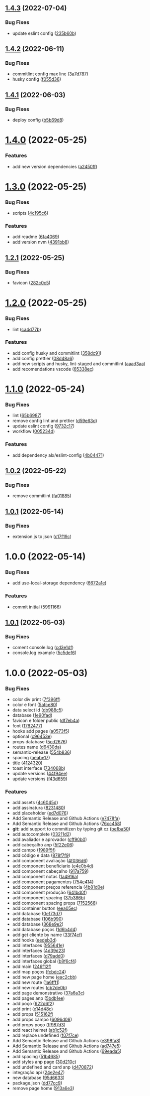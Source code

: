 ## [1.4.3](https://github.com/alxUI/boilerplate-cra/compare/v1.4.2...v1.4.3) (2022-07-04)


### Bug Fixes

* update eslint config ([235b60b](https://github.com/alxUI/boilerplate-cra/commit/235b60badc0899a6a447fc6c8fd667a505fddfe0))

## [1.4.2](https://github.com/alxUI/boilerplate-alx/compare/v1.4.1...v1.4.2) (2022-06-11)


### Bug Fixes

* commitlint config max line ([3a7d787](https://github.com/alxUI/boilerplate-alx/commit/3a7d787d92765b4d9ed700648960aa92cb22ac2c))
* husky config ([f055d36](https://github.com/alxUI/boilerplate-alx/commit/f055d36af00797913e674029b7067b7746c8f85a))

## [1.4.1](https://github.com/alxUI/boilerplate-alx/compare/v1.4.0...v1.4.1) (2022-06-03)


### Bug Fixes

* deploy config ([b5b69d8](https://github.com/alxUI/boilerplate-alx/commit/b5b69d8f9f4a6e82b8b4a6226800c635659fe9ef))

# [1.4.0](https://github.com/alxUI/boilerplate-alx/compare/v1.3.0...v1.4.0) (2022-05-25)


### Features

* add new version dependencies ([a2450ff](https://github.com/alxUI/boilerplate-alx/commit/a2450ff69997cc7d451e46793036003b5afe66d8))

# [1.3.0](https://github.com/alxUI/boilerplate-alx/compare/v1.2.1...v1.3.0) (2022-05-25)


### Bug Fixes

* scripts ([4c195c6](https://github.com/alxUI/boilerplate-alx/commit/4c195c64b5b586cf787877b009cf5e5bd3857a49))


### Features

* add readme ([6fa4069](https://github.com/alxUI/boilerplate-alx/commit/6fa40690af0d254c280240af03193c367ccb1385))
* add version nvm ([4391bb8](https://github.com/alxUI/boilerplate-alx/commit/4391bb8ce2cdeeeb836e1ec887ae87fd17cbbd7b))

## [1.2.1](https://github.com/alxUI/boilerplate-alx/compare/v1.2.0...v1.2.1) (2022-05-25)


### Bug Fixes

* favicon ([282c0c5](https://github.com/alxUI/boilerplate-alx/commit/282c0c5359a284848ef1624b689aafd0baef9973))

# [1.2.0](https://github.com/alxUI/boilerplate-alx/compare/v1.1.0...v1.2.0) (2022-05-25)


### Bug Fixes

* lint ([ca4d77b](https://github.com/alxUI/boilerplate-alx/commit/ca4d77b8cf9d9c3df3b1b3cc1b6341d97743c730))


### Features

* add config husky and commitlint ([358dc91](https://github.com/alxUI/boilerplate-alx/commit/358dc917865d638d8119e72e15fbab0876657364))
* add config prettier ([08d48a6](https://github.com/alxUI/boilerplate-alx/commit/08d48a61b1380a752468a711988b2038fcd07bed))
* add new scripts and husky, lint-staged and commitlint ([aaad3aa](https://github.com/alxUI/boilerplate-alx/commit/aaad3aab74e1b8773753aa4c1cacb1d884be715c))
* add recomendations vscode ([65338ec](https://github.com/alxUI/boilerplate-alx/commit/65338ec8e3f5edef03c66076bf19b809e138639c))

# [1.1.0](https://github.com/alxUI/boilerplate-alx/compare/v1.0.2...v1.1.0) (2022-05-24)


### Bug Fixes

* lint ([65b6987](https://github.com/alxUI/boilerplate-alx/commit/65b69875b463a21c18ea50a2770635625b5f3e3b))
* remove config lint and prettier ([d59e63d](https://github.com/alxUI/boilerplate-alx/commit/d59e63dce37cd9883e5ce6ac7233ea7195d745cd))
* update eslint config ([9732c17](https://github.com/alxUI/boilerplate-alx/commit/9732c175a2da6777c29fac63008f2c27b0df1933))
* workflow ([005234d](https://github.com/alxUI/boilerplate-alx/commit/005234d08d447ceafe6a9d6dcf9da022b8a2ce04))


### Features

* add dependency alx/eslint-config ([4b04471](https://github.com/alxUI/boilerplate-alx/commit/4b04471195ec3cd864635d2dae4571556673bbe8))

## [1.0.2](https://github.com/alxUI/boilerplate-alx/compare/v1.0.1...v1.0.2) (2022-05-22)


### Bug Fixes

* remove commitlint ([fa01885](https://github.com/alxUI/boilerplate-alx/commit/fa0188511e2084ca80a1914244990bed95070b1c))

## [1.0.1](https://github.com/alxUI/boilerplate-alx/compare/v1.0.0...v1.0.1) (2022-05-14)


### Bug Fixes

* extension js to json ([c17f19c](https://github.com/alxUI/boilerplate-alx/commit/c17f19c1de14bd739b0bdf3a258f77eaed8868cf))

# 1.0.0 (2022-05-14)


### Bug Fixes

* add use-local-storage dependency ([6672a1e](https://github.com/alxUI/boilerplate-alx/commit/6672a1ed6adfa20ae23d377cc4bbc2301bd32dad))


### Features

* commit initial ([5991166](https://github.com/alxUI/boilerplate-alx/commit/5991166b0f1c02c41e80a477e5af2baed9776bb2))

## [1.0.1](https://github.com/ialexanderbrito/origem/compare/v1.0.0...v1.0.1) (2022-05-03)


### Bug Fixes

* coment console.log ([cd3e1df](https://github.com/ialexanderbrito/origem/commit/cd3e1df99ca5c77099d24b0069e32f4d25120552))
* console.log example ([5c5def6](https://github.com/ialexanderbrito/origem/commit/5c5def6d5aeb4d2df7a021cb6a9bcd1290ad1ed6))

# 1.0.0 (2022-05-03)


### Bug Fixes

* color div print ([7f396ff](https://github.com/ialexanderbrito/origem/commit/7f396ff1285dc2dd72b5833201f103aa0cbdea74))
* color e font ([5afce80](https://github.com/ialexanderbrito/origem/commit/5afce802547ff451af85dd2337eddf1e9f0cee4d))
* data select id ([db988c5](https://github.com/ialexanderbrito/origem/commit/db988c5d4213a26ae28666c0cf91fd2278d8ff98))
* database ([1e90fad](https://github.com/ialexanderbrito/origem/commit/1e90fad857a02ff94729a4d1b4b7b70410846d1f))
* favicon e folder public ([df7eb4a](https://github.com/ialexanderbrito/origem/commit/df7eb4a553216e7209bb288b1764d3cf665cd018))
* font ([1782477](https://github.com/ialexanderbrito/origem/commit/17824775a80deff163514557d15826d6bb155792))
* hooks add pages ([a0573f5](https://github.com/ialexanderbrito/origem/commit/a0573f505c2ddcb2551029f527cb5a40ac5ff37b))
* optional ([c96453e](https://github.com/ialexanderbrito/origem/commit/c96453ef7e15f19941fbeafef8e4a2d869e8862e))
* props database ([5cd2676](https://github.com/ialexanderbrito/origem/commit/5cd26766a86417c55a48a4a22d3cf3f90f0e7502))
* routes name ([d6430da](https://github.com/ialexanderbrito/origem/commit/d6430da226f730deac116d06006d216c0413e27b))
* semantic-release ([554b836](https://github.com/ialexanderbrito/origem/commit/554b836c0033793251ee7b2f7b6f919735f80a6d))
* spacing ([aeabe17](https://github.com/ialexanderbrito/origem/commit/aeabe17f5f28545e07f3dc38c868ed3c74f7887a))
* title ([4124320](https://github.com/ialexanderbrito/origem/commit/412432008bb9bde6cd894beab8bb495698b32421))
* toast interface ([734068b](https://github.com/ialexanderbrito/origem/commit/734068b2681e220ce7df99a498a7d6394ff2c579))
* update versions ([44f94ee](https://github.com/ialexanderbrito/origem/commit/44f94ee9882529a6be0b28f3353c7c1e36728cee))
* update versions ([f43d659](https://github.com/ialexanderbrito/origem/commit/f43d659d6145d0b5b4be3c3f0e713947d97d126e))


### Features

* add assets ([4c6045d](https://github.com/ialexanderbrito/origem/commit/4c6045dd4c626be83c0544bd46e163617d6f82a4))
* add assinatura ([8231480](https://github.com/ialexanderbrito/origem/commit/8231480244c874c02d9d2c67c6825ccfddf6ba42))
* add placeholder ([ed7d076](https://github.com/ialexanderbrito/origem/commit/ed7d076a147801a41066499b16892d45d838d5f2))
* Add Semantic Release and Github Actions ([e7478fa](https://github.com/ialexanderbrito/origem/commit/e7478fabf48ca3211c8fd92d1b9199a40366886b))
* Add Semantic Release and Github Actions ([76cc458](https://github.com/ialexanderbrito/origem/commit/76cc458b1cb6295688f88da59b350d82da59e19f))
* **git:** add support to commitizen by typing git cz ([befba50](https://github.com/ialexanderbrito/origem/commit/befba5042044b0310b0515a0e5bc967c8c8fa137))
* add autocomplete ([03211d2](https://github.com/ialexanderbrito/origem/commit/03211d276e2608261bdf470837beed24b50c2b8f))
* add avaliador e aprovador ([cff90b0](https://github.com/ialexanderbrito/origem/commit/cff90b0d48587e76c1b7146849ce29278bb6aee6))
* add cabeçalho anp ([5f22e06](https://github.com/ialexanderbrito/origem/commit/5f22e06465472fc8cd4d772249f1ca4065816bf9))
* add campo ([1989f5f](https://github.com/ialexanderbrito/origem/commit/1989f5f5af6f7fcf7b5a6950c6bde78bc0cd5b3c))
* add código e data ([878f7f9](https://github.com/ialexanderbrito/origem/commit/878f7f9d98e998fa690d1de16c24284a1e7d3104))
* add component avaliação ([4f036d6](https://github.com/ialexanderbrito/origem/commit/4f036d6250a3b5419204b9de47923024cb9b3a8a))
* add component beneficiario ([e4e0b4d](https://github.com/ialexanderbrito/origem/commit/e4e0b4df7c0b75725be10f0ee8b77cb2ba2eb990))
* add component cabeçalho ([917a759](https://github.com/ialexanderbrito/origem/commit/917a759af8d3d0569cb3ff96cbe94beba5b6b4fa))
* add component notas ([1a4916a](https://github.com/ialexanderbrito/origem/commit/1a4916a57196a72b22132769a631326a25404bee))
* add component pagamentos ([754e414](https://github.com/ialexanderbrito/origem/commit/754e4141da041d1282de3424f741fc2bd1620e54))
* add component preços referencia ([4b81d0e](https://github.com/ialexanderbrito/origem/commit/4b81d0eba3e9f1a379a90ff5fae0d4df34ce0e8b))
* add component produção ([641bd0f](https://github.com/ialexanderbrito/origem/commit/641bd0f4d5580594f95f637a2f394e3fc656fdf5))
* add component spacing ([37b386b](https://github.com/ialexanderbrito/origem/commit/37b386b7f6e3061a6b411f27e0604423ee887094))
* add component spacing props ([7152568](https://github.com/ialexanderbrito/origem/commit/71525688f571cc26b792b1e00c06d57f9f636bec))
* add container button ([eea05ec](https://github.com/ialexanderbrito/origem/commit/eea05ec4d8f8d3fe0a880021d96c6c56e1ee5e21))
* add database ([0ef73d7](https://github.com/ialexanderbrito/origem/commit/0ef73d7264d83ce91d0bc24039253c28fca46c2a))
* add database ([106b990](https://github.com/ialexanderbrito/origem/commit/106b990bb2024a48934cb4f065a18c7cf1d01143))
* add database ([368e9e2](https://github.com/ialexanderbrito/origem/commit/368e9e2491a3fe18be62236b75a104ac4e42c46b))
* add database poços ([1d6b4d4](https://github.com/ialexanderbrito/origem/commit/1d6b4d4d76cd5e8c7ac5ae97acd327889384d896))
* add get cliente by name ([33f74cf](https://github.com/ialexanderbrito/origem/commit/33f74cf79387aa07214f657f35631021a70d5143))
* add hooks ([eedeb3d](https://github.com/ialexanderbrito/origem/commit/eedeb3d0ce91bd597c0f12c493c6c8e341657e4c))
* add interfaces ([955641e](https://github.com/ialexanderbrito/origem/commit/955641e37befec76efc11584163c8e7bd97d70a0))
* add interfaces ([4d39d23](https://github.com/ialexanderbrito/origem/commit/4d39d231f7b8450ecb2f64687f54961cad86b13a))
* add interfaces ([d79add0](https://github.com/ialexanderbrito/origem/commit/d79add018ddb44fa9691556cd1858fc19b601ea4))
* add interfaces global ([b8f6cf4](https://github.com/ialexanderbrito/origem/commit/b8f6cf46dcfb32879c7e28c7c7d05bae91616a07))
* add main ([246f12f](https://github.com/ialexanderbrito/origem/commit/246f12fa85b4ebac5900dd695aa4c09a8c710374))
* add map poços ([fcbdc24](https://github.com/ialexanderbrito/origem/commit/fcbdc24a378228c34cc2bd28fff6161016186144))
* add new page home ([eac2cbb](https://github.com/ialexanderbrito/origem/commit/eac2cbbf6b30443f0307ca6e7c1ae5ba3018653c))
* add new route ([1a6fff1](https://github.com/ialexanderbrito/origem/commit/1a6fff1ea81ca4e3174467bb482a6565fe047cba))
* add new routes ([cb2de0b](https://github.com/ialexanderbrito/origem/commit/cb2de0b7054a21e6b7371532c352bc01a965c5b7))
* add page demonstrativo ([37a6a3c](https://github.com/ialexanderbrito/origem/commit/37a6a3c77fac7f7ddc4ba2079fe4f9d8ff06fa85))
* add pages anp ([5bdb1ee](https://github.com/ialexanderbrito/origem/commit/5bdb1eeefeb7cb1e948e6d82fd97f9fb4e135eea))
* add poço ([922d6f2](https://github.com/ialexanderbrito/origem/commit/922d6f2f812d3b0a11e52c14c4b0a1f088efa832))
* add print ([e14d48c](https://github.com/ialexanderbrito/origem/commit/e14d48ced06a9148004e151f00c82200f888ab76))
* add props ([515162f](https://github.com/ialexanderbrito/origem/commit/515162fba49dad6a709aa7a1553728b8ee627faa))
* add props campo ([6096d08](https://github.com/ialexanderbrito/origem/commit/6096d08a3f0599a348ba5a6b78681c12bee3791c))
* add props poço ([ff987d3](https://github.com/ialexanderbrito/origem/commit/ff987d3bc9475e902fcdb66256b7e93d1be67030))
* add react helmet ([ab1c52f](https://github.com/ialexanderbrito/origem/commit/ab1c52fee32fb7ad7973a8204c043ac067e6503b))
* add replace undefined ([f07f7ce](https://github.com/ialexanderbrito/origem/commit/f07f7ce780790010065f5286649701eacc510b41))
* Add Semantic Release and Github Actions ([e398fa8](https://github.com/ialexanderbrito/origem/commit/e398fa894b78d677b15e46c3d5c05a0d222dd444))
* Add Semantic Release and Github Actions ([ad747e5](https://github.com/ialexanderbrito/origem/commit/ad747e54bb51933493d81ff7987c61d6c4e597dc))
* Add Semantic Release and Github Actions ([69eada5](https://github.com/ialexanderbrito/origem/commit/69eada567f6135bd1548904d4b882a048c91c532))
* add spacing ([51b4685](https://github.com/ialexanderbrito/origem/commit/51b468599e6eab830eaed1a9ddee3c878fb22103))
* add styles anp page ([30d210c](https://github.com/ialexanderbrito/origem/commit/30d210c88d7a5642abd61e32181b9943008914cb))
* add undefined and card anp ([d470872](https://github.com/ialexanderbrito/origem/commit/d4708727ef8c6a23476618c3763eab1577dd214d))
* integração api ([24e2e47](https://github.com/ialexanderbrito/origem/commit/24e2e47ba19d88a1cde602bf0120ae15d34f0130))
* new database ([95d6633](https://github.com/ialexanderbrito/origem/commit/95d6633e9fdfdbe060a426ca60fea9463c9a29c6))
* package.json ([dd77cc9](https://github.com/ialexanderbrito/origem/commit/dd77cc96ce59c20275f9eed2e3f50a761b8fc0c5))
* remove page home ([913a6e3](https://github.com/ialexanderbrito/origem/commit/913a6e3f7f07467551c677c803d79fa56aa980d4))
